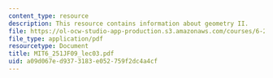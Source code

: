 ```yaml
---
content_type: resource
description: This resource contains information about geometry II.
file: https://ol-ocw-studio-app-production.s3.amazonaws.com/courses/6-251j-introduction-to-mathematical-programming-fall-2009/a09d067ed9373183e052759f2dc4a4cf_MIT6_251JF09_lec03.pdf
file_type: application/pdf
resourcetype: Document
title: MIT6_251JF09_lec03.pdf
uid: a09d067e-d937-3183-e052-759f2dc4a4cf
---
```

